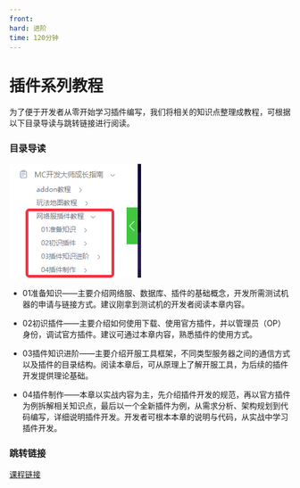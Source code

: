 ```yaml
---
front: 
hard: 进阶
time: 120分钟
---
```


# 插件系列教程

为了便于开发者从零开始学习插件编写，我们将相关的知识点整理成教程，可根据以下目录导读与跳转链接进行阅读。



### 目录导读

![plugin_guide](./images/plugin_guide.png)



- 01准备知识——主要介绍网络服、数据库、插件的基础概念，开发所需测试机器的申请与链接方式。建议刚拿到测试机的开发者阅读本章内容。

- 02初识插件——主要介绍如何使用下载、使用官方插件，并以管理员（OP）身份，调试官方插件。建议可通过本章内容，熟悉插件的使用方式。

- 03插件知识进阶——主要介绍开服工具框架，不同类型服务器之间的通信方式以及插件的目录结构。阅读本章后，可从原理上了解开服工具，为后续的插件开发提供理论基础。

- 04插件制作——本章以实战内容为主，先介绍插件开发的规范，再以官方插件为例拆解相关知识点，最后以一个全新插件为例，从需求分析、架构规划到代码编写，详细说明插件开发。开发者可根本本章的说明与代码，从实战中学习插件开发。

  

### 跳转链接

[课程链接](https://mc.163.com/dev/mcmanual/mc-dev/mconline/100-历史归档教程/30-网络服插件教程/1-准备知识/0-插件的概念.html)

